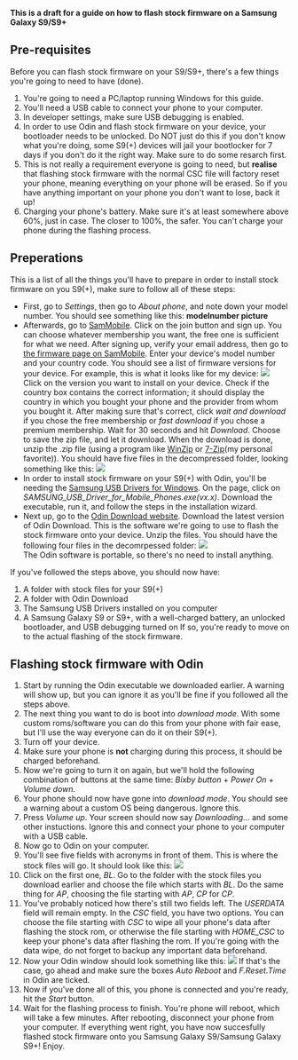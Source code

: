 **This is a draft for a guide on how to flash stock firmware on a Samsung Galaxy S9/S9+**
## Pre-requisites
Before you can flash stock firmware on your S9/S9+, there's a few things you're going to need to have (done). 
1. You're going to need a PC/laptop running Windows for this guide.
2. You'll need a USB cable to connect your phone to your computer.
3. In developer settings, make sure USB debugging is enabled.
4. In order to use Odin and flash stock firmware on your device, your bootloader needs to be unlocked. Do NOT just do this if you don't know what you're doing, some S9(+) devices will jail your bootlocker for 7 days if you don't do it the right way. Make sure to do some resarch first.
5. This is not really a requirement everyone is going to need, but **realise** that flashing stock firmware with the normal CSC file will factory reset your phone, meaning everything on your phone will be erased. So if you have anything important on your phone you don't want to lose, back it up!
6. Charging your phone's battery. Make sure it's at least somewhere above 60%, just in case. The closer to 100%, the safer. You can't charge your phone during the flashing process.
## Preperations
This is a list of all the things you'll have to prepare in order to install stock firmware on you S9(+), make sure to follow all of these steps:
* First, go to *Settings*, then go to *About phone*, and note down your model number. You should see something like this:
**modelnumber picture**
* Afterwards, go to [SamMobile](https://www.sammobile.com/). Click on the join button and sign up. You can choose whatever membership you want, the free one is sufficient for what we need. After signing up, verify your email address, then go to [the firmware page on SamMobile](https://www.sammobile.com/firmwares/recent/). Enter your device's model number and your country code. You should see a list of firmware versions for your device. For example, this is what it looks like for my device:
![](https://user-images.githubusercontent.com/66011441/120787442-a8bc9c80-c52f-11eb-8468-66cdad213a9d.PNG)
  Click on the version you want to install on your device. Check if the country box contains the correct information; it should display the country in which you bought your phone and the provider from whom you bought it. After making sure that's correct, click *wait and download* if you chose the free membership or *fast download* if you chose a premium membership. Wait for 30 seconds and hit *Download*. Choose to save the zip file, and let it download. 
  When the download is done, unzip the .zip file (using a program like [WinZip](https://www.winzip.com/win/nl/) or [7-Zip](https://www.7-zip.org/)(my personal favorite)). You should have five files in the decompressed folder, looking something like this:
  ![](https://user-images.githubusercontent.com/66011441/120793245-f12b8880-c536-11eb-8bb2-5289b36b2505.PNG)
* In order to install stock firmware on your S9(+) with Odin, you'll be needing the [Samsung USB Drivers for Windows](https://developer.samsung.com/mobile/android-usb-driver.html). On the page, click on *SAMSUNG_USB_Driver_for_Mobile_Phones.exe(vx.x)*. Download the executable, run it, and follow the steps in the installation wizard.
* Next up, go to the [Odin Download website](https://www.odinflash.com/). Download the latest version of Odin Download. This is the software we're going to use to flash the stock firmware onto your device. Unzip the files. You should have the following four files in the decomrpessed folder:
  ![](https://user-images.githubusercontent.com/66011441/120792023-38b11500-c535-11eb-80ee-79b97d77f986.PNG)  
  The Odin software is portable, so there's no need to install anything.

 If you've followed the steps above, you should now have:
 1. A folder with stock files for your S9(+)
 2. A folder with Odin Download
 3. The Samsung USB Drivers installed on you computer
 4. A Samsung Galaxy S9 or S9+, with a well-charged battery, an unlocked bootloader, and USB debugging turned on
If so, you're ready to move on to the actual flashing of the stock firmware.

## Flashing stock firmware with Odin
1. Start by running the Odin executable we downloaded earlier. A warning will show up, but you can ignore it as you'll be fine if you followed all the steps above.
2. The next thing you want to do is boot into *download mode*. With some custom roms/software you can do this from your phone with fair ease, but I'll use the way everyone can do it on their S9(+).
3. Turn off your device.
4. Make sure your phone is **not** charging during this process, it should be charged beforehand.
5. Now we're going to turn it on again, but we'll hold the following combination of buttons at the same time: *Bixby button* + *Power On* + *Volume down*.
6. Your phone should now have gone into *download mode*. You should see a warning about a custom OS being dangerous. Ignore this.
7. Press *Volume up*. Your screen should now say *Downloading...* and some other instuctions. Ignore this and connect your phone to your computer with a USB cable.
8. Now go to Odin on your computer.
9. You'll see five fields with acronyms in front of them. This is where the stock files will go. It should look like this:
![](https://user-images.githubusercontent.com/66011441/122463849-6c208480-cfb6-11eb-9966-f6d0c78af238.PNG)
11. Click on the first one, *BL*. Go to the folder with the stock files you download earlier and choose the file which starts with *BL*. Do the same thing for *AP*, choosing the file starting with *AP*, *CP* for *CP*.
12. You've probably noticed how there's still two fields left. The *USERDATA* field will remain empty. In the *CSC* field, you have two options. You can choose the file starting with *CSC* to wipe all your phone's data after flashing the stock rom, or otherwise the file starting with *HOME_CSC* to keep your phone's data after flashing the rom. If you're going with the data wipe, do not forget to backup any important data beforehand.
13. Now your Odin window should look something like this:
![](https://user-images.githubusercontent.com/66011441/122465366-4f854c00-cfb8-11eb-89f5-636492ddbf55.PNG)
  If that's the case, go ahead and make sure the boxes *Auto Reboot* and *F.Reset.Time* in Odin are ticked.
13. Now if you've done all of this, you phone is connected and you're ready, hit the *Start* button.
14. Wait for the flashing process to finish. You're phone will reboot, which will take a few minutes. After rebooting, disconnect your phone from your computer. 
If everything went right, you have now succesfully flashed stock firmware onto you Samsung Galaxy S9/Samsung Galaxy S9+! Enjoy.
